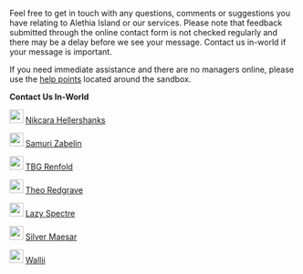 Feel free to get in touch with any questions, comments or suggestions you have relating to Alethia Island or our services. Please note that feedback submitted through the online contact form is not checked regularly and there may be a delay before we see your message. Contact us in-world if your message is important.

If you need immediate assistance and there are no managers online, please use the [help points](./sandbox/help/help-points) located around the sandbox.

__**Contact Us In-World**__

<p><img class="rounded-circle" src="https://my-secondlife-agni.akamaized.net/users/nikcara.hellershanks/thumb_sl_image.png" style="height: 24px; width: 24px; alt="Nikcara Hellershanks"> <a href="https://my.secondlife.com/nikcara.hellershanks" target="blank">Nikcara Hellershanks</a></p>

<p><img class="rounded-circle" src="https://my-secondlife-agni.akamaized.net/users/samuri.zabelin/thumb_sl_image.png" style="height: 24px; width: 24px; alt="Samuri Zabelin"> <a href="https://my.secondlife.com/samuri.zabelin" target="blank">Samuri Zabelin</a></p>

<p><img class="rounded-circle" src="https://my-secondlife-agni.akamaized.net/users/tbg.renfold/thumb_sl_image.png" style="height: 24px; width: 24px; alt="TBG Renfold"> <a href="https://my.secondlife.com/tbg.renfold" target="blank">TBG Renfold</a></p>

<p><img class="rounded-circle" src="https://my-secondlife-agni.akamaized.net/users/theo.redgrave/thumb_sl_image.png" style="height: 24px; width: 24px; alt="Theo Redgrave"> <a href="https://my.secondlife.com/theo.redgrave" target="blank">Theo Redgrave</a></p>

<p><img class="rounded-circle" src="https://my-secondlife-agni.akamaized.net/users/lazy.spectre/thumb_sl_image.png" style="height: 24px; width: 24px; alt="Lazy Spectre"> <a href="https://my.secondlife.com/lazy.spectre" target="blank">Lazy Spectre</a></p>

<p><img class="rounded-circle" src="https://my-secondlife-agni.akamaized.net/users/silver.maesar/thumb_sl_image.png" style="height: 24px; width: 24px; alt="Silver Maesar"> <a href="https://my.secondlife.com/silver.maesar" target="blank">Silver Maesar</a></p>

<p><img class="rounded-circle" src="https://my-secondlife-agni.akamaized.net/users/wallii/thumb_sl_image.png" style="height: 24px; width: 24px; alt="Walliis"> <a href="https://my.secondlife.com/wallii" target="blank">Wallii</a></p>
